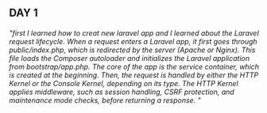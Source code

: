 ## DAY 1

###### "first I learned how to creat new laravel app and I learned about the Laravel request lifecycle. When a request enters a Laravel app, it first goes through public/index.php, which is redirected by the server (Apache or Nginx). This file loads the Composer autoloader and initializes the Laravel application from bootstrap/app.php. The core of the app is the service container, which is created at the beginning. Then, the request is handled by either the HTTP Kernel or the Console Kernel, depending on its type. The HTTP Kernel applies middleware, such as session handling, CSRF protection, and maintenance mode checks, before returning a response. "